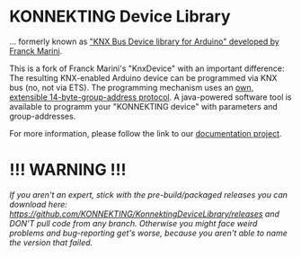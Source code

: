 # KONNEKTING Device Library
... formerly known as ["KNX Bus Device library for Arduino" developed by Franck Marini](https://github.com/franckmarini/KnxDevice).

This is a fork of Franck Marini's "KnxDevice" with an important difference: The resulting KNX-enabled Arduino device can be programmed via KNX bus (no, not via ETS). The programming mechanism uses an [own, extensible 14-byte-group-address protocol](https://github.com/KONNEKTING/KonnektingDocumentation/blob/master/protocol_general.md). A java-powered software tool is available to programm your "KONNEKTING device" with parameters and group-addresses.

For more information, please follow the link to our [documentation project](https://github.com/KONNEKTING/KonnektingDocumentation/blob/master/README.md).

# !!! WARNING !!!

*If you aren't an expert, stick with the pre-build/packaged releases you can download here: https://github.com/KONNEKTING/KonnektingDeviceLibrary/releases and DON'T pull code from any branch.
Otherwise you might face weird problems and bug-reporting get's worse, because you aren't able to name the version that failed.*

